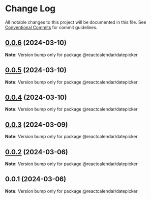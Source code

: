 # Change Log

All notable changes to this project will be documented in this file.
See [Conventional Commits](https://conventionalcommits.org) for commit guidelines.

## [0.0.6](https://github.com/ahmedalatawi/calendar/compare/@reactcalendar/datepicker@0.0.5...@reactcalendar/datepicker@0.0.6) (2024-03-10)

**Note:** Version bump only for package @reactcalendar/datepicker





## [0.0.5](https://github.com/ahmedalatawi/calendar/compare/@reactcalendar/datepicker@0.0.4...@reactcalendar/datepicker@0.0.5) (2024-03-10)

**Note:** Version bump only for package @reactcalendar/datepicker





## [0.0.4](https://github.com/ahmedalatawi/calendar/compare/@reactcalendar/datepicker@0.0.3...@reactcalendar/datepicker@0.0.4) (2024-03-10)

**Note:** Version bump only for package @reactcalendar/datepicker





## [0.0.3](https://github.com/ahmedalatawi/calendar/compare/@reactcalendar/datepicker@0.0.2...@reactcalendar/datepicker@0.0.3) (2024-03-09)

**Note:** Version bump only for package @reactcalendar/datepicker





## [0.0.2](https://github.com/ahmedalatawi/calendar/compare/@reactcalendar/datepicker@0.0.1...@reactcalendar/datepicker@0.0.2) (2024-03-06)

**Note:** Version bump only for package @reactcalendar/datepicker





## 0.0.1 (2024-03-06)

**Note:** Version bump only for package @reactcalendar/datepicker
